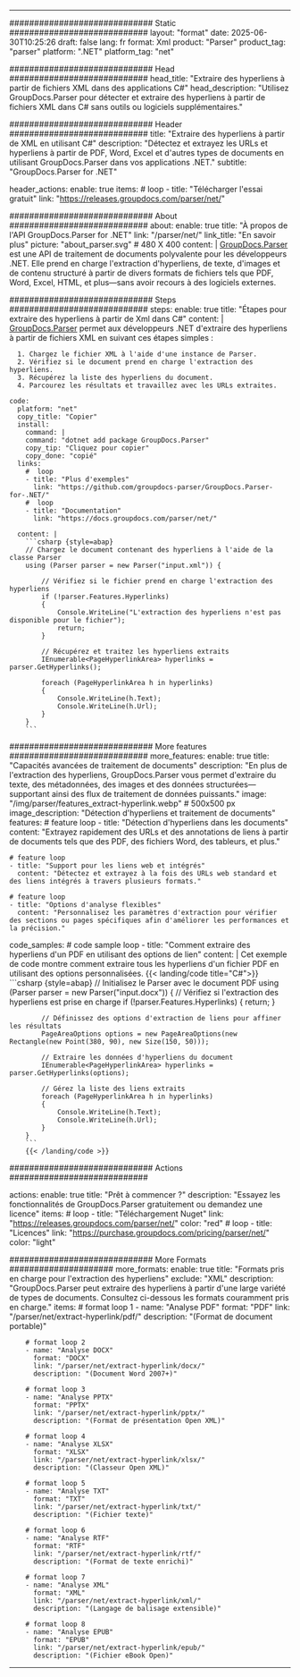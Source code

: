 


---
############################# Static ############################
layout: "format"
date:  2025-06-30T10:25:26
draft: false
lang: fr
format: Xml
product: "Parser"
product_tag: "parser"
platform: ".NET"
platform_tag: "net"

############################# Head ############################
head_title: "Extraire des hyperliens à partir de fichiers XML dans des applications C#"
head_description: "Utilisez GroupDocs.Parser pour détecter et extraire des hyperliens à partir de fichiers XML dans C# sans outils ou logiciels supplémentaires."

############################# Header ############################
title: "Extraire des hyperliens à partir de XML en utilisant C#" 
description: "Détectez et extrayez les URLs et hyperliens à partir de PDF, Word, Excel et d'autres types de documents en utilisant GroupDocs.Parser dans vos applications .NET."
subtitle: "GroupDocs.Parser for .NET" 

header_actions:
  enable: true
  items:
    #  loop
    - title: "Télécharger l'essai gratuit"
      link: "https://releases.groupdocs.com/parser/net/"
      
############################# About ############################
about:
    enable: true
    title: "À propos de l'API GroupDocs.Parser for .NET"
    link: "/parser/net/"
    link_title: "En savoir plus"
    picture: "about_parser.svg" # 480 X 400
    content: |
       [GroupDocs.Parser](/parser/net/) est une API de traitement de documents polyvalente pour les développeurs .NET. Elle prend en charge l'extraction d'hyperliens, de texte, d'images et de contenu structuré à partir de divers formats de fichiers tels que PDF, Word, Excel, HTML, et plus—sans avoir recours à des logiciels externes.

############################# Steps ############################
steps:
    enable: true
    title: "Étapes pour extraire des hyperliens à partir de Xml dans C#"
    content: |
      [GroupDocs.Parser](/parser/net/) permet aux développeurs .NET d'extraire des hyperliens à partir de fichiers XML en suivant ces étapes simples :
      
      1. Chargez le fichier XML à l'aide d'une instance de Parser.
      2. Vérifiez si le document prend en charge l'extraction des hyperliens.
      3. Récupérez la liste des hyperliens du document.
      4. Parcourez les résultats et travaillez avec les URLs extraites.
   
    code:
      platform: "net"
      copy_title: "Copier"
      install:
        command: |
        command: "dotnet add package GroupDocs.Parser"
        copy_tip: "Cliquez pour copier"
        copy_done: "copié"
      links:
        #  loop
        - title: "Plus d'exemples"
          link: "https://github.com/groupdocs-parser/GroupDocs.Parser-for-.NET/"
        #  loop
        - title: "Documentation"
          link: "https://docs.groupdocs.com/parser/net/"
          
      content: |
        ```csharp {style=abap}
        // Chargez le document contenant des hyperliens à l'aide de la classe Parser
        using (Parser parser = new Parser("input.xml")) {

            // Vérifiez si le fichier prend en charge l'extraction des hyperliens
            if (!parser.Features.Hyperlinks)
            {
                Console.WriteLine("L'extraction des hyperliens n'est pas disponible pour le fichier");
                return;
            }

            // Récupérez et traitez les hyperliens extraits
            IEnumerable<PageHyperlinkArea> hyperlinks = parser.GetHyperlinks();

            foreach (PageHyperlinkArea h in hyperlinks)
            {
                Console.WriteLine(h.Text);
                Console.WriteLine(h.Url);
            }
        }
        ```  

############################# More features ############################
more_features:
  enable: true
  title: "Capacités avancées de traitement de documents"
  description: "En plus de l'extraction des hyperliens, GroupDocs.Parser vous permet d'extraire du texte, des métadonnées, des images et des données structurées—supportant ainsi des flux de traitement de données puissants."
  image: "/img/parser/features_extract-hyperlink.webp" # 500x500 px
  image_description: "Détection d'hyperliens et traitement de documents"
  features:
    # feature loop
    - title: "Détection d'hyperliens dans les documents"
      content: "Extrayez rapidement des URLs et des annotations de liens à partir de documents tels que des PDF, des fichiers Word, des tableurs, et plus."

    # feature loop
    - title: "Support pour les liens web et intégrés"
      content: "Détectez et extrayez à la fois des URLs web standard et des liens intégrés à travers plusieurs formats."

    # feature loop
    - title: "Options d'analyse flexibles"
      content: "Personnalisez les paramètres d'extraction pour vérifier des sections ou pages spécifiques afin d'améliorer les performances et la précision."
      
  code_samples:
    # code sample loop
    - title: "Comment extraire des hyperliens d'un PDF en utilisant des options de lien"
      content: |
        Cet exemple de code montre comment extraire tous les hyperliens d'un fichier PDF en utilisant des options personnalisées.
        {{< landing/code title="C#">}}
        ```csharp {style=abap}
        //  Initialisez le Parser avec le document PDF
        using (Parser parser = new Parser("input.docx"))
        {
            // Vérifiez si l'extraction des hyperliens est prise en charge
            if (!parser.Features.Hyperlinks)
            {
                return;
            }

            // Définissez des options d'extraction de liens pour affiner les résultats
            PageAreaOptions options = new PageAreaOptions(new Rectangle(new Point(380, 90), new Size(150, 50)));

            // Extraire les données d'hyperliens du document
            IEnumerable<PageHyperlinkArea> hyperlinks = parser.GetHyperlinks(options);

            // Gérez la liste des liens extraits
            foreach (PageHyperlinkArea h in hyperlinks)
            {
                Console.WriteLine(h.Text);
                Console.WriteLine(h.Url);
            }
        }
        ```
        {{< /landing/code >}}


############################# Actions ############################

actions:
  enable: true
  title: "Prêt à commencer ?"
  description: "Essayez les fonctionnalités de GroupDocs.Parser gratuitement ou demandez une licence"
  items:
    #  loop
    - title: "Téléchargement Nuget"
      link: "https://releases.groupdocs.com/parser/net/"
      color: "red"
        #  loop
    - title: "Licences"
      link: "https://purchase.groupdocs.com/pricing/parser/net/"
      color: "light"


############################# More Formats #####################
more_formats:
    enable: true
    title: "Formats pris en charge pour l'extraction des hyperliens"
    exclude: "XML"
    description: "GroupDocs.Parser peut extraire des hyperliens à partir d'une large variété de types de documents. Consultez ci-dessous les formats couramment pris en charge."
    items: 
        # format loop 1
        - name: "Analyse PDF"
          format: "PDF"
          link: "/parser/net/extract-hyperlink/pdf/"
          description: "(Format de document portable)"
          
        # format loop 2
        - name: "Analyse DOCX"
          format: "DOCX"
          link: "/parser/net/extract-hyperlink/docx/"
          description: "(Document Word 2007+)"
          
        # format loop 3
        - name: "Analyse PPTX"
          format: "PPTX"
          link: "/parser/net/extract-hyperlink/pptx/"
          description: "(Format de présentation Open XML)"
          
        # format loop 4
        - name: "Analyse XLSX"
          format: "XLSX"
          link: "/parser/net/extract-hyperlink/xlsx/"
          description: "(Classeur Open XML)"
          
        # format loop 5
        - name: "Analyse TXT"
          format: "TXT"
          link: "/parser/net/extract-hyperlink/txt/"
          description: "(Fichier texte)"
          
        # format loop 6
        - name: "Analyse RTF"
          format: "RTF"
          link: "/parser/net/extract-hyperlink/rtf/"
          description: "(Format de texte enrichi)"
          
        # format loop 7
        - name: "Analyse XML"
          format: "XML"
          link: "/parser/net/extract-hyperlink/xml/"
          description: "(Langage de balisage extensible)"
          
        # format loop 8
        - name: "Analyse EPUB"
          format: "EPUB"
          link: "/parser/net/extract-hyperlink/epub/"
          description: "(Fichier eBook Open)"
         
          

---